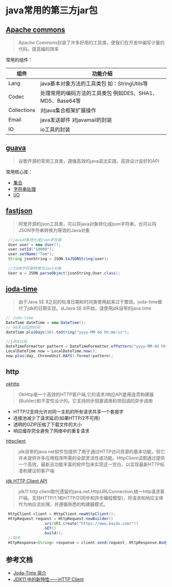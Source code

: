 # java常用的第三方jar包
## [Apache commons](https://commons.apache.org/)
> Apache Commons封装了许多好用的工具类，使我们在开发中编写少量的代码，提高编码效率

常用的组件：

| 组件 | 功能介绍 |
| ------ | ------ |
|Lang|java基本对象方法的工具类包 如：StringUtils等|
| Codec | 处理常用的编码方法的工具类包 例如DES、SHA1、MD5、Base64等 |
| Collections | 对java集合框架扩展操作 | 
|Email|java发送邮件 对javamail的封装|
|IO|io工具的封装|

## [guava](https://github.com/google/guava)
> 谷歌开源的常用工具类，遵循高效的java语法实践，高效设计良好的API

常用核心库：

* [集合](https://github.com/google/guava/wiki/CollectionUtilitiesExplained)
* [字符串处理](https://github.com/google/guava/wiki/StringsExplained)
* [I/O](https://github.com/google/guava/wiki/IOExplained)

## [fastjson](https://github.com/alibaba/fastjson)
> 阿里开源的json工具类，可以将java对象转化成json字符串，也可以将JSON字符串转换为等效的Java对象
```java
 //java对象转化成json字符串
 User user = new User();
 user.setId("10000");
 user.setName("Tom");
 String jsonString = JSON.toJSONString(user);
 
 //JSON字符串转换为Java对象
 User u = JSON.parseObject(jsonString,User.class);
```
## [joda-time](https://www.joda.org/joda-time/)
> 由于Java SE 8之前的标准日期和时间类使用起来过于繁琐。joda-time替代了jdk的日期实现。从Java SE 8开始，请使用jdk自带的java.time
```java
// joda-time
DateTime dateTime = new DateTime();
// 90天以后的时间
dateTime.plusDays(90).toString("yyyy-MM-dd hh:mm:ss");

//jdk8以后
DateTimeFormatter pattern = DateTimeFormatter.ofPattern("yyyy-MM-dd hh:mm:ss");
LocalDateTime now = LocalDateTime.now();
now.plus(day, ChronoUnit.DAYS).format(pattern);
```
## http
[okhttp](https://square.github.io/okhttp/)
> OkHttp是一个高效的HTTP客户端,它的请求/响应API是用连贯构建器(Builder)和不变性设计的。它支持同步阻塞调用和带回调的异步调用
* HTTP/2支持允许对同一主机的所有请求共享一个套接字
* 连接池减少了请求延迟(如果HTTP/2不可用)
* 透明的GZIP压缩了下载文件的大小
* 响应缓存完全避免了网络中的重复请求

[httpclient ](http://hc.apache.org/httpcomponents-client-4.5.x/index.html)
> jdk自带的java.net软件包提供了用于通过HTTP访问资源的基本功能，但它并未提供许多应用程序所需的全部灵活性或功能。HttpClient试图通过提供一个高效，最新且功能丰富的软件包来实现这一空白，以实现最新HTTP标准和建议的客户端

[jdk HTTP Client API](https://openjdk.java.net/groups/net/httpclient/intro.html)
> jdk11 http client取代遗留的java.net.HttpURLConnection,统一http请求客户端。支持HTTP/1.1和HTTP/2(同步和异步编程模型)，将请求和响应主体作为响应流处理，并遵循熟悉的构建器模式。
```java
 HttpClient client = HttpClient.newHttpClient();
 HttpRequest request = HttpRequest.newBuilder()
                .uri(URI.create("https://www.baidu.com/"))
                .GET()
                .build();
 //同步
 HttpResponse<String> response = client.send(request, HttpResponse.BodyHandlers.ofString());
```

## 参考文档
* [Joda-Time 简介](https://www.ibm.com/developerworks/cn/java/j-jodatime.html)
* [JDK11 中的新特性——HTTP Client](http://www.yesdata.net/2018/10/09/http-client-in-jdk11/)



